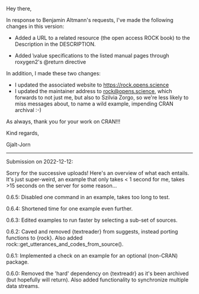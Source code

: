 Hey there,

In response to Benjamin Altmann's requests, I've made the following changes in this version:

- Added a URL to a related resource (the open access ROCK book) to the Description in the DESCRIPTION.

- Added \value specifications to the listed manual pages through roxygen2's @return directive

In addition, I made these two changes:

- I updated the associated website to https://rock.opens.science
- I updated the maintainer address to rock@opens.science, which forwards to not just me, but also to Szilvia Zorgo, so we're less likely to miss messages about, to name a wild example, impending CRAN archival :-)

As always, thank you for your work on CRAN!!!

Kind regards,

Gjalt-Jorn

---

Submission on 2022-12-12:

Sorry for the successive uploads! Here's an overview of what each entails. It's just super-weird, an example that only takes < 1 second for me, takes >15 seconds on the server for some reason...

0.6.5: Disabled one command in an example, takes too long to test.

0.6.4: Shortened time for one example even further.

0.6.3: Edited examples to run faster by selecting a sub-set of sources.

0.6.2: Caved and removed {textreader} from suggests, instead porting functions to {rock}. Also added rock::get_utterances_and_codes_from_source().

0.6.1: Implemented a check on an example for an optional (non-CRAN) package.

0.6.0: Removed the 'hard' dependency on {textreadr} as it's been archived (but hopefully will return). Also added functionality to synchronize multiple data streams.

